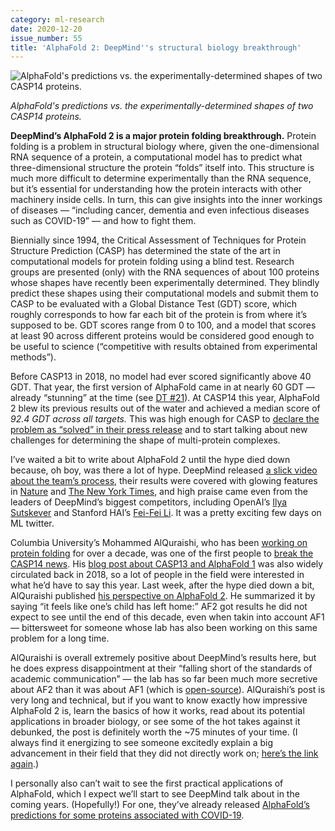 ```yaml
---
category: ml-research
date: 2020-12-20
issue_number: 55
title: 'AlphaFold 2: DeepMind''s structural biology breakthrough'
---
```


![AlphaFold's predictions vs. the experimentally-determined shapes of two CASP14 proteins.](https://s3.amazonaws.com/revue/items/images/006/966/376/mail/Screen_Shot_2020-12-19_at_17.17.34.png?1608396735)

_AlphaFold's predictions vs. the experimentally-determined shapes of two CASP14 proteins._

**﻿DeepMind’s AlphaFold 2 is a major protein folding breakthrough.**
Protein folding is a problem in structural biology where, given the one-dimensional RNA sequence of a protein, a computational model has to predict what three-dimensional structure the protein “folds” itself into.
This structure is much more difficult to determine experimentally than the RNA sequence, but it’s essential for understanding how the protein interacts with other machinery inside cells.
In turn, this can give insights into the inner workings of diseases — “including cancer, dementia and even infectious diseases such as COVID-19” — and how to fight them.

Biennially since 1994, the Critical Assessment of Techniques for Protein Structure Prediction (CASP) has determined the state of the art in computational models for protein folding using a blind test.
Research groups are presented (only) with the RNA sequences of about 100 proteins whose shapes have recently been experimentally determined.
They blindly predict these shapes using their computational models and submit them to CASP to be evaluated with a Global Distance Test (GDT) score, which roughly corresponds to how far each bit of the protein is from where it’s supposed to be.
GDT scores range from 0 to 100, and a model that scores at least 90 across different proteins would be considered good enough to be useful to science (“competitive with results obtained from experimental methods”).

Before CASP13 in 2018, no model had ever scored significantly above 40 GDT.
That year, the first version of AlphaFold came in at nearly 60 GDT — already “stunning” at the time (see [DT #21](https://dynamicallytyped.com/issues/21-deepmind-s-ml-for-drug-discovery-security-leaks-in-neural-networks-and-green-ai-194986?utm_campaign=Dynamically%20Typed&utm_medium=email&utm_source=Revue%20newsletter)).
At CASP14 this year, AlphaFold 2 blew its previous results out of the water and achieved a median score of _92.4 GDT across all targets._ This was high enough for CASP to [declare the problem as “solved” in their press release](https://predictioncenter.org/casp14/doc/CASP14_press_release.html?utm_campaign=Dynamically%20Typed&utm_medium=email&utm_source=Revue%20newsletter) and to start talking about new challenges for determining the shape of multi-protein complexes.

I’ve waited a bit to write about AlphaFold 2 until the hype died down because, oh boy, was there a lot of hype.
DeepMind released [a slick video about the team’s process](https://www.youtube.com/watch?utm_campaign=Dynamically%20Typed&utm_medium=email&utm_source=Revue%20newsletter&v=gg7WjuFs8F4), their results were covered with glowing features in [Nature](https://www.nature.com/articles/d41586-020-03348-4?utm_campaign=Dynamically%20Typed&utm_medium=email&utm_source=Revue%20newsletter) and [The New York Times](https://www.nytimes.com/2020/11/30/technology/deepmind-ai-protein-folding.html?utm_campaign=Dynamically%20Typed&utm_medium=email&utm_source=Revue%20newsletter), and high praise came even from the leaders of DeepMind’s biggest competitors, including OpenAI’s [Ilya Sutskever](https://twitter.com/ilyasut/status/1333445199603744768?s=12&utm_campaign=Dynamically%20Typed&utm_medium=email&utm_source=Revue%20newsletter) and Stanford HAI’s [Fei-Fei Li](https://twitter.com/drfeifei/status/1333587506055372800?s=20&utm_campaign=Dynamically%20Typed&utm_medium=email&utm_source=Revue%20newsletter).
It was a pretty exciting few days on ML twitter.

Columbia University’s Mohammed AlQuraishi, who has been [working on protein folding](https://www.aqlab.io/?utm_campaign=Dynamically%20Typed&utm_medium=email&utm_source=Revue%20newsletter) for over a decade, was one of the first people to [break the CASP14 news](https://twitter.com/MoAlQuraishi/status/1333383634649313280?utm_campaign=Dynamically%20Typed&utm_medium=email&utm_source=Revue%20newsletter).
His [blog post about CASP13 and AlphaFold 1](https://moalquraishi.wordpress.com/2018/12/09/alphafold-casp13-what-just-happened/?utm_campaign=Dynamically%20Typed&utm_medium=email&utm_source=Revue%20newsletter) was also widely circulated back in 2018, so a lot of people in the field were interested in what he’d have to say this year.
Last week, after the hype died down a bit, AlQuraishi published [his perspective on AlphaFold 2](https://moalquraishi.wordpress.com/2020/12/08/alphafold2-casp14-it-feels-like-ones-child-has-left-home/?utm_campaign=Dynamically%20Typed&utm_medium=email&utm_source=Revue%20newsletter).
He summarized it by saying “it feels like one’s child has left home:” AF2 got results he did not expect to see until the end of this decade, even when takin into account AF1 — bittersweet for someone whose lab has also been working on this same problem for a long time.

AlQuraishi is overall extremely positive about DeepMind’s results here, but he does express disappointment at their “falling short of the standards of academic communication” — the lab has so far been much more secretive about AF2 than it was about AF1 (which is [open-source](https://github.com/deepmind/deepmind-research/tree/master/alphafold_casp13?utm_campaign=Dynamically%20Typed&utm_medium=email&utm_source=Revue%20newsletter)).
AlQuraishi’s post is very long and technical, but if you want to know exactly how impressive AlphaFold 2 is, learn the basics of how it works, read about its potential applications in broader biology, or see some of the hot takes against it debunked, the post is definitely worth the ~75 minutes of your time.
(I always find it energizing to see someone excitedly explain a big advancement in their field that they did not directly work on; [here’s the link again](https://moalquraishi.wordpress.com/2020/12/08/alphafold2-casp14-it-feels-like-ones-child-has-left-home/?utm_campaign=Dynamically%20Typed&utm_medium=email&utm_source=Revue%20newsletter).)

I personally also can’t wait to see the first practical applications of AlphaFold, which I expect we’ll start to see DeepMind talk about in the coming years.
(Hopefully!) For one, they’ve already released [AlphaFold’s predictions for some proteins associated with COVID-19](https://deepmind.com/research/open-source/computational-predictions-of-protein-structures-associated-with-COVID-19?utm_campaign=Dynamically%20Typed&utm_medium=email&utm_source=Revue%20newsletter).